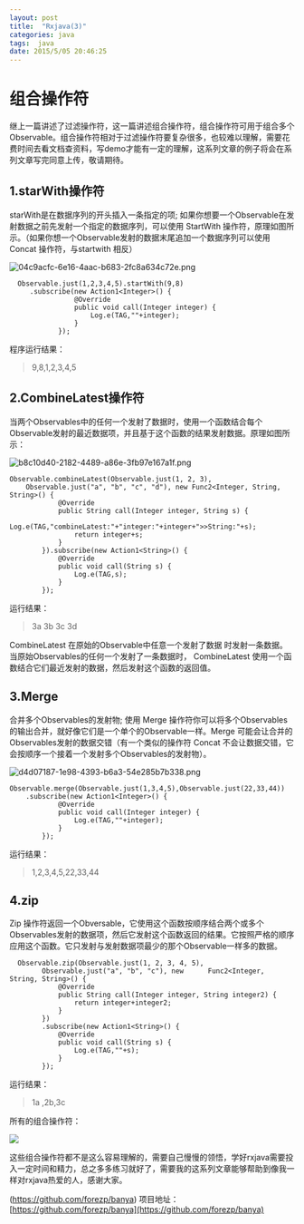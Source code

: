 ```yaml
---
layout: post
title:  "Rxjava(3)"
categories: java
tags:  java
date: 2015/5/05 20:46:25
---
```




# 组合操作符
继上一篇讲述了过滤操作符，这一篇讲述组合操作符，组合操作符可用于组合多个Observable。组合操作符相对于过滤操作符要复杂很多，也较难以理解，需要花费时间去看文档查资料，写demo才能有一定的理解，这系列文章的例子将会在系列文章写完同意上传，敬请期待。

<!--more-->

## 1.starWith操作符

starWith是在数据序列的开头插入一条指定的项;
如果你想要一个Observable在发射数据之前先发射一个指定的数据序列，可以使用 StartWith  操作符，原理如图所示。（如果你想一个Observable发射的数据末尾追加一个数据序列可以使用 Concat  操作符，与startwith 相反）

![04c9acfc-6e16-4aac-b683-2fc8a634c72e.png](http://upload-images.jianshu.io/upload_images/2279594-71062490ed7f7636.png?imageMogr2/auto-orient/strip%7CimageView2/2/w/1240)

```
  Observable.just(1,2,3,4,5).startWith(9,8)
     .subscribe(new Action1<Integer>() {
                @Override
                public void call(Integer integer) {
                    Log.e(TAG,""+integer);
                }
            });

```
程序运行结果：

> 9,8,1,2,3,4,5


##  2.CombineLatest操作符

当两个Observables中的任何一个发射了数据时，使用一个函数结合每个Observable发射的最近数据项，并且基于这个函数的结果发射数据。原理如图所示：

![b8c10d40-2182-4489-a86e-3fb97e167a1f.png](http://upload-images.jianshu.io/upload_images/2279594-821c0ab87c57f11d.png?imageMogr2/auto-orient/strip%7CimageView2/2/w/1240)

```
Observable.combineLatest(Observable.just(1, 2, 3), 
    Observable.just("a", "b", "c", "d"), new Func2<Integer, String,       String>() {
            @Override
            public String call(Integer integer, String s) {
                Log.e(TAG,"combineLatest:"+"integer:"+integer+">>String:"+s);
                return integer+s;
            }
        }).subscribe(new Action1<String>() {
            @Override
            public void call(String s) {
                Log.e(TAG,s);
            }
        });
```
运行结果：
>3a 3b 3c 3d 

CombineLatest  在原始的Observable中任意一个发射了数据
时发射一条数据。当原始Observables的任何一个发射了一条数据时， CombineLatest  使用一个函数结合它们最近发射的数据，然后发射这个函数的返回值。

##  3.Merge

合并多个Observables的发射物;
使用 Merge  操作符你可以将多个Observables的输出合并，就好像它们是一个单个的Observable一样。Merge  可能会让合并的Observables发射的数据交错（有一个类似的操作符 Concat  不会让数据交错，它会按顺序一个接着一个发射多个Observables的发射物）。

![d4d07187-1e98-4393-b6a3-54e285b7b338.png](http://upload-images.jianshu.io/upload_images/2279594-2b74ed91c6fb5d64.png?imageMogr2/auto-orient/strip%7CimageView2/2/w/1240)

```
Observable.merge(Observable.just(1,3,4,5),Observable.just(22,33,44))
    .subscribe(new Action1<Integer>() {
            @Override
            public void call(Integer integer) {
                Log.e(TAG,""+integer);
            }
        });

```

运行结果：
> 1,2,3,4,5,22,33,44

## 4.zip

Zip  操作符返回一个Obversable，它使用这个函数按顺序结合两个或多个Observables发射的数据项，然后它发射这个函数返回的结果。它按照严格的顺序应用这个函数。它只发射与发射数据项最少的那个Observable一样多的数据。

```
  Observable.zip(Observable.just(1, 2, 3, 4, 5), 
        Observable.just("a", "b", "c"), new      Func2<Integer, String, String>() {
            @Override
            public String call(Integer integer, String integer2) {
                return integer+integer2;
            }
        })
        .subscribe(new Action1<String>() {
            @Override
            public void call(String s) {
                Log.e(TAG,""+s);
            }
        });
```
运行结果：
>1a ,2b,3c

所有的组合操作符：


![](http://upload-images.jianshu.io/upload_images/2279594-9b1e320c8a193b3f.png?imageMogr2/auto-orient/strip%7CimageView2/2/w/1240)

这些组合操作符都不是这么容易理解的，需要自己慢慢的领悟，学好rxjava需要投入一定时间和精力，总之多多练习就好了，需要我的这系列文章能够帮助到像我一样对rxjava热爱的人，感谢大家。

(https://github.com/forezp/banya)
 项目地址：[https://github.com/forezp/banya](https://github.com/forezp/banya)

